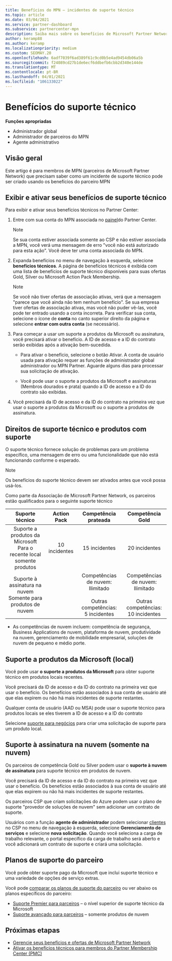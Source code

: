 ```yaml
---
title: Benefícios do MPN – incidentes de suporte técnico
ms.topic: article
ms.date: 03/04/2021
ms.service: partner-dashboard
ms.subservice: partnercenter-mpn
description: Saiba mais sobre os benefícios de Microsoft Partner Network (MPN) para incidentes de suporte técnico
author: keramp88
ms.author: keramp
ms.localizationpriority: medium
ms.custom: SEOMAY.20
ms.openlocfilehash: 6adf7039f6ad389f61c9cd0b5e4ad9454db06a5b
ms.sourcegitcommit: f24089cd27b1de6ecf6ddbefb6cbb2d340e144de
ms.translationtype: MT
ms.contentlocale: pt-BR
ms.lasthandoff: 04/01/2021
ms.locfileid: "106133022"
---
```

# <a name="technical-support-benefits"></a>Benefícios do suporte técnico

**Funções apropriadas**

- Administrador global
- Administrador de parceiros do MPN
- Agente administrativo

## <a name="overview"></a>Visão geral

Este artigo é para membros de MPN (parceiros de Microsoft Partner Network) que precisam saber como um incidente de suporte técnico pode ser criado usando os benefícios do parceiro MPN

## <a name="view-and-activate-your-technical-support-benefits"></a>Exibir e ativar seus benefícios de suporte técnico 

Para exibir e ativar seus benefícios técnicos no Partner Center:

1. Entre com sua conta do MPN associada no [painel](https://partner.microsoft.com/dashboard)do Partner Center. 
    > [!NOTE]
    > Se sua conta estiver associada somente ao CSP e não estiver associada a MPN, você verá uma mensagem de erro "você não está autorizado para esta ação". Você deve ter uma conta associada do MPN.

2. Expanda benefícios no menu de navegação à esquerda, selecione **benefícios técnicos**. A página de benefícios técnicos é exibida com uma lista de benefícios de suporte técnico disponíveis para suas ofertas Gold, Silver ou Microsoft Action Pack Membership. 

    > [!NOTE]
    >Se você não tiver ofertas de associação ativas, verá que a mensagem "parece que você ainda não tem nenhum benefício". Se sua empresa tiver ofertas de associação ativas, mas você não puder vê-las, você pode ter entrado usando a conta incorreta. Para verificar sua conta, selecione o ícone de **conta** no canto superior direito da página e selecione **entrar com outra conta** (se necessário).

3. Para começar a usar um suporte a produtos da Microsoft ou assinatura, você precisará ativar o benefício. A ID de acesso e a ID do contrato serão exibidas após a ativação bem-sucedida. 

    -   Para ativar o benefício, selecione o botão Ativar. A conta de usuário usada para ativação requer as funções de administrador global administrador ou MPN Partner. Aguarde alguns dias para processar sua solicitação de ativação. 

    - Você pode usar o suporte a produtos da Microsoft e assinaturas (Membros dourados e prata) quando a ID de acesso e a ID do contrato são exibidas. 

 4. Você precisará da ID de acesso e da ID do contrato na primeira vez que usar o suporte a produtos da Microsoft ou o suporte a produtos de assinatura.  

## <a name="technical-support-entitlement-and-supported-products"></a>Direitos de suporte técnico e produtos com suporte

O suporte técnico fornece solução de problemas para um problema específico, uma mensagem de erro ou uma funcionalidade que não está funcionando conforme o esperado.

> [!NOTE]
> Os benefícios do suporte técnico devem ser ativados antes que você possa usá-los. 

Como parte da Associação de Microsoft Partner Network, os parceiros estão qualificados para o seguinte suporte técnico


| Suporte técnico |  Action Pack | Competência prateada | Competência Gold |
|:---:|:---:|:---:|:---:|
| Suporte a produtos da Microsoft<br>Para o recente local <br>somente produtos | 10 incidentes | 15 incidentes  | 20 incidentes |
| Suporte à assinatura na nuvem<br>Somente para produtos de nuvem |  | Competências de nuvem:<br>Ilimitado<br><br>Outras competências:<br>5 incidentes  | Competências de nuvem:<br>Ilimitado<br>          <br>Outras competências:<br>10 incidentes  |

* As competências de nuvem incluem: competência de segurança, Business Applications de nuvem, plataforma de nuvem, produtividade na nuvem, gerenciamento de mobilidade empresarial, soluções de nuvem de pequeno e médio porte.

## <a name="microsoft-product-support-on-premises"></a>Suporte a produtos da Microsoft (local)

Você pode usar  **o suporte a produtos da Microsoft** para obter suporte técnico em produtos locais recentes. 

Você precisará da ID de acesso e da ID do contrato na primeira vez que usar o benefício. Os benefícios estão associados à sua conta de usuário até que elas expirem ou não há mais incidentes de suporte restantes.

Qualquer conta de usuário (AAD ou MSA) pode usar o suporte técnico para produtos locais se eles tiverem a ID de acesso e a ID do contrato

Selecione [suporte para negócios](https://support.serviceshub.microsoft.com/supportforbusiness/create) para criar uma solicitação de suporte para um produto local.

## <a name="signature-cloud-support-cloud-only"></a>Suporte à assinatura na nuvem (somente na nuvem)

Os parceiros de competência Gold ou Silver podem usar o **suporte à nuvem de assinatura** para suporte técnico em produtos de nuvem. 

Você precisará da ID de acesso e da ID do contrato na primeira vez que usar o benefício. Os benefícios estão associados à sua conta de usuário até que elas expirem ou não há mais incidentes de suporte restantes.

Os parceiros CSP que criam solicitações do Azure podem usar o plano de suporte "provedor de soluções de nuvem" sem adicionar um contrato de suporte.

Usuários com a função **agente de administrador** podem selecionar [clientes](https://partner.microsoft.com/commerce/customers/list) no CSP no menu de navegação à esquerda, selecione **Gerenciamento de serviços** e selecione **nova solicitação**.  Quando você seleciona a carga de trabalho relevante, o portal específico da carga de trabalho será aberto e você adicionará um contrato de suporte e criará uma solicitação.

## <a name="partner-support-plans"></a>Planos de suporte do parceiro

Você pode obter suporte pago da Microsoft que inclui suporte técnico e uma variedade de opções de serviço extras. 

Você pode [comparar os planos de suporte do parceiro](https://partner.microsoft.com/support/partnersupport) ou ver abaixo os planos específicos do parceiro:

- [Suporte Premier para parceiros](https://partner.microsoft.com/support/microsoft-services-premier-support) – o nível superior de suporte técnico da Microsoft
- [Suporte avançado para parceiros](https://partner.microsoft.com/support/advanced-cloud-support) – somente produtos de nuvem


## <a name="next-steps"></a>Próximas etapas

- [Gerencie seus benefícios e ofertas de Microsoft Partner Network](manage-your-partner-network-benefits.md)
- [Ativar os benefícios técnicos para membros do Partner Membership Center (PMC)](partner-membership-center-tech-benefits-activate.md)
